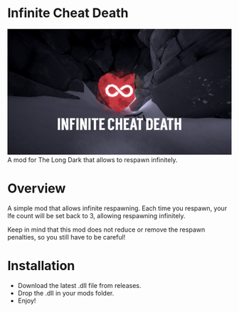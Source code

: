 # Infinite Cheat Death
![Thumbnail](https://raw.githubusercontent.com/DemonBunnyBon/ModListJson/refs/heads/main/THUMB_ICD.jpg)
A mod for The Long Dark that allows to respawn infinitely.
# Overview
A simple mod that allows infinite respawning.
Each time you respawn, your lfe count will be set back to 3, allowing respawning infinitely.

Keep in mind that this mod does not reduce or remove the respawn penalties, so you still have to be careful!
# Installation
- Download the latest .dll file from releases.
- Drop the .dll in your mods folder.
- Enjoy!
